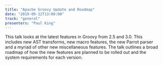 ```yaml
---
title: "Apache Groovy Update and Roadmap"
date: "2019-09-12T13:00:00"
track: "general"
presenters: "Paul King"
---
```


This talk looks at the latest features in Groovy from 2.5 and 3.0. This includes new AST transforms, new macro features, the new Parrot parser and a myriad of other new miscellaneous features. The talk outlines a broad roadmap of how the new features are planned to be rolled out and the system requirements for each version.